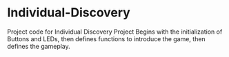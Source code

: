 # Individual-Discovery
Project code for Individual Discovery Project
Begins with the initialization of Buttons and LEDs, then defines functions to introduce the game, then defines the gameplay.
